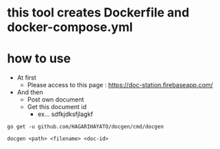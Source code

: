 # this tool creates Dockerfile and docker-compose.yml

# how to use

- At first
  - Please access to this page : https://doc-station.firebaseapp.com/
- And then
  - Post own document
  - Get this document id
    - ex... sdfkjdksfjlagkf

```
go get -u github.com/HAGARIHAYATO/docgen/cmd/docgen

docgen <path> <filename> <doc-id> 
```


